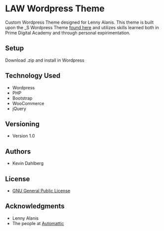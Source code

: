 # LAW Wordpress Theme
Custom Wordpress Theme designed for Lenny Alanis.  This theme is built upon the _S Wordpress Theme [found here](https://github.com/Automattic/_s) and utilizes skills learned both in Prime Digital Academy and through personal expirimentation.

## Setup
Download .zip and install in Wordpress

## Technology Used
* Wordpress
* PHP
* Bootstrap
* WooCommerce
* jQuery

## Versioning
* Version 1.0

## Authors
* Kevin Dahlberg

## License

* [GNU General Public License](https://github.com/KevinDahlberg/law-wp-theme/blob/master/LICENSE)

## Acknowledgments
* Lenny Alanis
* The people at [Automattic](https://github.com/Automattic)
